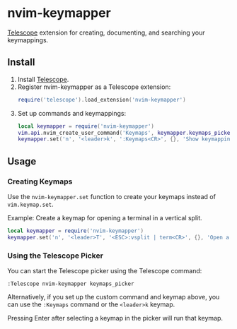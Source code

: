 # nvim-keymapper

[Telescope](https://github.com/nvim-telescope/telescope.nvim) extension for creating, documenting, and searching your keymappings.

## Install

1. Install [Telescope](https://github.com/nvim-telescope/telescope.nvim).
2. Register nvim-keymapper as a Telescope extension: 
    ```lua
    require('telescope').load_extension('nvim-keymapper')
    ```
3. Set up commands and keymappings:
    ```lua
    local keymapper = require('nvim-keymapper')    
    vim.api.nvim_create_user_command('Keymaps', keymapper.keymaps_picker, {})
    keymapper.set('n', '<leader>k', ':Keymaps<CR>', {}, 'Show keymappings')
    ```

## Usage

### Creating Keymaps

Use the `nvim-keymapper.set` function to create your keymaps instead of `vim.keymap.set`. 

Example: Create a keymap for opening a terminal in a vertical split.
```lua
local keymapper = require('nvim-keymapper')
keymapper.set('n', '<leader>T', '<ESC>:vsplit | term<CR>', {}, 'Open a terminal in a veritcal split')
```

### Using the Telescope Picker

You can start the Telescope picker using the Telescope command:

```
:Telescope nvim-keymapper keymaps_picker
```

Alternatively, if you set up the custom command and keymap above, you can use the `:Keymaps` command or the `<leader>k` keymap.

Pressing Enter after selecting a keymap in the picker will run that keymap.
